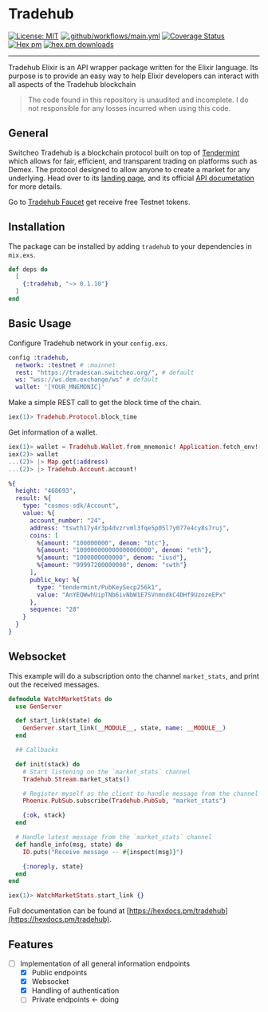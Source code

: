 # Tradehub

[![License: MIT](https://img.shields.io/badge/License-MIT-yellow.svg)](https://opensource.org/licenses/MIT)
[![.github/workflows/main.yml](https://github.com/anhmv/tradehub-elixir/actions/workflows/main.yml/badge.svg?branch=master)](https://github.com/anhmv/tradehub-elixir/actions/workflows/main.yml)
[![Coverage Status](https://coveralls.io/repos/github/anhmv/tradehub-elixir/badge.svg?branch=master)](https://coveralls.io/github/anhmv/tradehub-elixir?branch=master)
[![Hex pm](https://img.shields.io/hexpm/v/tradehub.svg?style=flat)](https://hex.pm/packages/tradehub)
[![hex.pm downloads](https://img.shields.io/hexpm/dt/tradehub.svg?style=flat)](https://hex.pm/packages/tradehub)

---

Tradehub Elixir is an API wrapper package written for the Elixir language.
Its purpose is to provide an easy way to help Elixir developers can interact with all aspects of the Tradehub blockchain

> The code found in this repository is unaudited and incomplete. I do not responsible for any losses incurred when using this code.

## General

Switcheo Tradehub is a blockchain protocol built on top of [Tendermint](https://tendermint.com) which allows for fair,
efficient, and transparent trading on platforms such as Demex. The protocol designed to allow anyone to create a market
for any underlying. Head over to its [landing page](https://www.switcheo.com/), and its official
[API documetation](https://docs.switcheo.org) for more details.

Go to [Tradehub Faucet](https://t.me/the_tradehub_bot) get receive free Testnet tokens.

## Installation

The package can be installed by adding `tradehub` to your dependencies in `mix.exs`.

``` elixir
def deps do
  [
    {:tradehub, "~> 0.1.10"}
  ]
end
```

## Basic Usage

Configure Tradehub network in your `config.exs`.

``` elixir
config :tradehub,
  network: :testnet # :mainnet
  rest: "https://tradescan.switcheo.org/", # default
  ws: "wss://ws.dem.exchange/ws" # default
  wallet: '[YOUR_MNEMONIC]'
```

Make a simple REST call to get the block time of the chain.

``` elixir
iex(1)> Tradehub.Protocol.block_time
```

Get information of a wallet.

``` elixir
iex(1)> wallet = Tradehub.Wallet.from_mnemonic! Application.fetch_env!(:tradehub, :wallet)
iex(2)> wallet
...(2)> |> Map.get(:address)
...(2)> |> Tradehub.Account.account!
```

``` elixir
%{
  height: "468693",
  result: %{
    type: "cosmos-sdk/Account",
    value: %{
      account_number: "24",
      address: "tswth17y4r3p4dvzrvml3fqe5p05l7y077e4cy8s7ruj",
      coins: [
        %{amount: "100000000", denom: "btc"},
        %{amount: "100000000000000000000", denom: "eth"},
        %{amount: "1000000000000", denom: "iusd"},
        %{amount: "99997200000000", denom: "swth"}
      ],
      public_key: %{
        type: "tendermint/PubKeySecp256k1",
        value: "AnYEQWwhUipTNb6ivNbW1E7SVnmndkC4DHf9UzozeEPx"
      },
      sequence: "28"
    }
  }
}
```

## Websocket

This example will do a subscription onto the channel `market_stats`, and print out the received messages.

``` elixir
defmodule WatchMarketStats do
  use GenServer

  def start_link(state) do
    GenServer.start_link(__MODULE__, state, name: __MODULE__)
  end

  ## Callbacks

  def init(stack) do
    # Start listening on the `market_stats` channel
    Tradehub.Stream.market_stats()

    # Register myself as the client to handle message from the channel
    Phoenix.PubSub.subscribe(Tradehub.PubSub, "market_stats")

    {:ok, stack}
  end

  # Handle latest message from the `market_stats` channel
  def handle_info(msg, state) do
    IO.puts("Receive message -- #{inspect(msg)}")

    {:noreply, state}
  end
end
```

``` elixir
iex(1)> WatchMarketStats.start_link {}
```

Full documentation can be found at [https://hexdocs.pm/tradehub](https://hexdocs.pm/tradehub).

## Features

* [ ] Implementation of all general information endpoints
  * [x] Public endpoints
  * [x] Websocket
  * [x] Handling of authentication
  * [ ] Private endpoints <- doing
